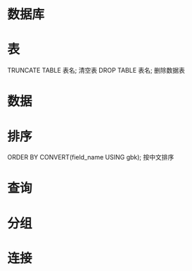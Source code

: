 # 数据库

# 表
TRUNCATE TABLE 表名;
清空表
DROP TABLE 表名;
删除数据表

# 数据

# 排序
ORDER BY CONVERT(field_name USING gbk);
按中文排序

# 查询

# 分组

# 连接
